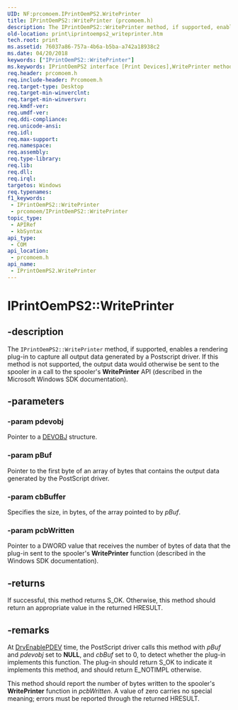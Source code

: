 ```yaml
---
UID: NF:prcomoem.IPrintOemPS2.WritePrinter
title: IPrintOemPS2::WritePrinter (prcomoem.h)
description: The IPrintOemPS2::WritePrinter method, if supported, enables a rendering plug-in to capture all output data generated by a Postscript driver.
old-location: print\iprintoemps2_writeprinter.htm
tech.root: print
ms.assetid: 76037a86-757a-4b6a-b5ba-a742a18938c2
ms.date: 04/20/2018
keywords: ["IPrintOemPS2::WritePrinter"]
ms.keywords: IPrintOemPS2 interface [Print Devices],WritePrinter method, IPrintOemPS2.WritePrinter, IPrintOemPS2::WritePrinter, WritePrinter, WritePrinter method [Print Devices], WritePrinter method [Print Devices],IPrintOemPS2 interface, prcomoem/IPrintOemPS2::WritePrinter, print.iprintoemps2_writeprinter, print_unidrv-pscript_rendering_ea50360f-7f20-443b-9b10-a64f44238666.xml
req.header: prcomoem.h
req.include-header: Prcomoem.h
req.target-type: Desktop
req.target-min-winverclnt: 
req.target-min-winversvr: 
req.kmdf-ver: 
req.umdf-ver: 
req.ddi-compliance: 
req.unicode-ansi: 
req.idl: 
req.max-support: 
req.namespace: 
req.assembly: 
req.type-library: 
req.lib: 
req.dll: 
req.irql: 
targetos: Windows
req.typenames: 
f1_keywords:
 - IPrintOemPS2::WritePrinter
 - prcomoem/IPrintOemPS2::WritePrinter
topic_type:
 - APIRef
 - kbSyntax
api_type:
 - COM
api_location:
 - prcomoem.h
api_name:
 - IPrintOemPS2.WritePrinter
---
```


# IPrintOemPS2::WritePrinter


## -description

The <code>IPrintOemPS2::WritePrinter</code> method, if supported, enables a rendering plug-in to capture all output data generated by a Postscript driver. If this method is not supported, the output data would otherwise be sent to the spooler in a call to the spooler's <b>WritePrinter</b> API (described in the Microsoft Windows SDK documentation).

## -parameters

### -param pdevobj

Pointer to a <a href="/windows-hardware/drivers/ddi/printoem/ns-printoem-_devobj">DEVOBJ</a> structure.

### -param pBuf

Pointer to the first byte of an array of bytes that contains the output data generated by the PostScript driver.

### -param cbBuffer

Specifies the size, in bytes, of the array pointed to by <i>pBuf</i>.

### -param pcbWritten

Pointer to a DWORD value that receives the number of bytes of data that the plug-in sent to the spooler's <b>WritePrinter</b> function (described in the Windows SDK documentation).

## -returns

If successful, this method returns S_OK. Otherwise, this method should return an appropriate value in the returned HRESULT.

## -remarks

At <a href="/windows/win32/api/winddi/nf-winddi-drvenablepdev">DrvEnablePDEV</a> time, the PostScript driver calls this method with <i>pBuf</i> and <i>pdevobj</i> set to <b>NULL</b>, and <i>cbBuf</i> set to 0, to detect whether the plug-in implements this function. The plug-in should return S_OK to indicate it implements this method, and should return E_NOTIMPL otherwise.

This method should report the number of bytes written to the spooler's <b>WritePrinter</b> function in <i>pcbWritten</i>. A value of zero carries no special meaning; errors must be reported through the returned HRESULT.